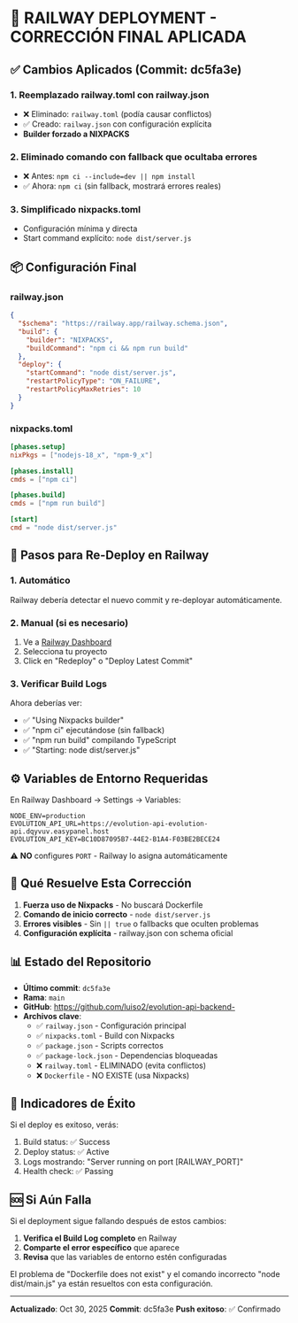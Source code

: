 # 🚀 RAILWAY DEPLOYMENT - CORRECCIÓN FINAL APLICADA

## ✅ Cambios Aplicados (Commit: dc5fa3e)

### 1. **Reemplazado railway.toml con railway.json**
   - ❌ Eliminado: `railway.toml` (podía causar conflictos)
   - ✅ Creado: `railway.json` con configuración explícita
   - **Builder forzado a NIXPACKS**

### 2. **Eliminado comando con fallback que ocultaba errores**
   - ❌ Antes: `npm ci --include=dev || npm install`
   - ✅ Ahora: `npm ci` (sin fallback, mostrará errores reales)

### 3. **Simplificado nixpacks.toml**
   - Configuración mínima y directa
   - Start command explícito: `node dist/server.js`

## 📦 Configuración Final

### railway.json
```json
{
  "$schema": "https://railway.app/railway.schema.json",
  "build": {
    "builder": "NIXPACKS",
    "buildCommand": "npm ci && npm run build"
  },
  "deploy": {
    "startCommand": "node dist/server.js",
    "restartPolicyType": "ON_FAILURE",
    "restartPolicyMaxRetries": 10
  }
}
```

### nixpacks.toml
```toml
[phases.setup]
nixPkgs = ["nodejs-18_x", "npm-9_x"]

[phases.install]
cmds = ["npm ci"]

[phases.build]
cmds = ["npm run build"]

[start]
cmd = "node dist/server.js"
```

## 🔄 Pasos para Re-Deploy en Railway

### 1. **Automático**
Railway debería detectar el nuevo commit y re-deployar automáticamente.

### 2. **Manual (si es necesario)**
1. Ve a [Railway Dashboard](https://railway.com)
2. Selecciona tu proyecto
3. Click en "Redeploy" o "Deploy Latest Commit"

### 3. **Verificar Build Logs**
Ahora deberías ver:
- ✅ "Using Nixpacks builder"
- ✅ "npm ci" ejecutándose (sin fallback)
- ✅ "npm run build" compilando TypeScript
- ✅ "Starting: node dist/server.js"

## ⚙️ Variables de Entorno Requeridas

En Railway Dashboard → Settings → Variables:

```env
NODE_ENV=production
EVOLUTION_API_URL=https://evolution-api-evolution-api.dqyvuv.easypanel.host
EVOLUTION_API_KEY=BC10D87095B7-44E2-B1A4-F03BE2BECE24
```

⚠️ **NO** configures `PORT` - Railway lo asigna automáticamente

## 🎯 Qué Resuelve Esta Corrección

1. **Fuerza uso de Nixpacks** - No buscará Dockerfile
2. **Comando de inicio correcto** - `node dist/server.js`
3. **Errores visibles** - Sin `|| true` o fallbacks que oculten problemas
4. **Configuración explícita** - railway.json con schema oficial

## 📊 Estado del Repositorio

- **Último commit**: `dc5fa3e`
- **Rama**: `main`
- **GitHub**: https://github.com/luiso2/evolution-api-backend-
- **Archivos clave**:
  - ✅ `railway.json` - Configuración principal
  - ✅ `nixpacks.toml` - Build con Nixpacks
  - ✅ `package.json` - Scripts correctos
  - ✅ `package-lock.json` - Dependencias bloqueadas
  - ❌ `railway.toml` - ELIMINADO (evita conflictos)
  - ❌ `Dockerfile` - NO EXISTE (usa Nixpacks)

## 🚦 Indicadores de Éxito

Si el deploy es exitoso, verás:
1. Build status: ✅ Success
2. Deploy status: ✅ Active
3. Logs mostrando: "Server running on port [RAILWAY_PORT]"
4. Health check: ✅ Passing

## 🆘 Si Aún Falla

Si el deployment sigue fallando después de estos cambios:

1. **Verifica el Build Log completo** en Railway
2. **Comparte el error específico** que aparece
3. **Revisa** que las variables de entorno estén configuradas

El problema de "Dockerfile does not exist" y el comando incorrecto "node dist/main.js" ya están resueltos con esta configuración.

---

**Actualizado**: Oct 30, 2025
**Commit**: dc5fa3e
**Push exitoso**: ✅ Confirmado